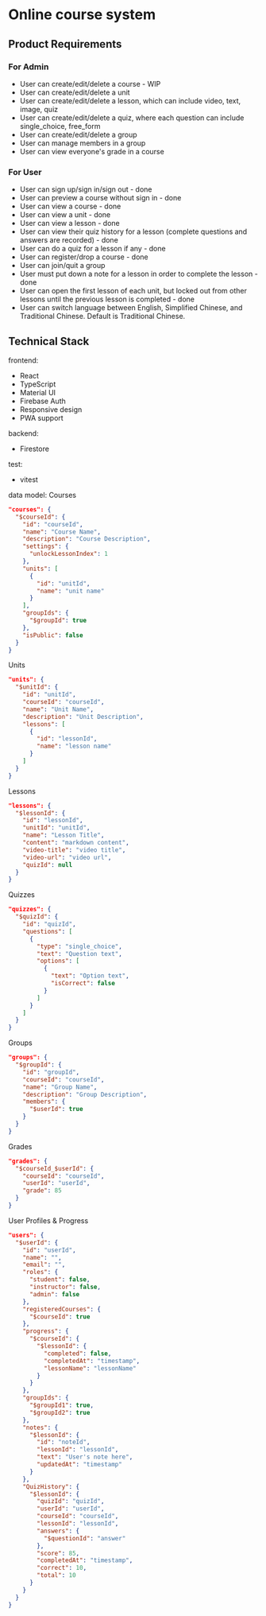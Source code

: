 # Online course system

## Product Requirements
### For Admin
- User can create/edit/delete a course - WIP
- User can create/edit/delete a unit
- User can create/edit/delete a lesson, which can include video, text, image, quiz
- User can create/edit/delete a quiz, where each question can include single_choice, free_form
- User can create/edit/delete a group
- User can manage members in a group
- User can view everyone's grade in a course

### For User
- User can sign up/sign in/sign out - done
- User can preview a course without sign in - done
- User can view a course - done
- User can view a unit - done
- User can view a lesson - done
- User can view their quiz history for a lesson (complete questions and answers are recorded) - done
- User can do a quiz for a lesson if any - done
- User can register/drop a course - done
- User can join/quit a group
- User must put down a note for a lesson in order to complete the lesson - done
- User can open the first lesson of each unit, but locked out from other lessons until the previous lesson is completed - done
- User can switch language between English, Simplified Chinese, and Traditional Chinese. Default is Traditional Chinese.

## Technical Stack

frontend:
  - React
  - TypeScript
  - Material UI
  - Firebase Auth
  - Responsive design
  - PWA support

backend:
  - Firestore

test:
  - vitest

data model:
Courses
```json
"courses": {
  "$courseId": {
    "id": "courseId",
    "name": "Course Name",
    "description": "Course Description",
    "settings": {
      "unlockLessonIndex": 1
    },
    "units": [
      {
        "id": "unitId",
        "name": "unit name"
      }
    ],
    "groupIds": {
      "$groupId": true
    },
    "isPublic": false
  }
}
```
Units
```json
"units": {
  "$unitId": {
    "id": "unitId",
    "courseId": "courseId",
    "name": "Unit Name",
    "description": "Unit Description",
    "lessons": [
      {
        "id": "lessonId",
        "name": "lesson name"
      }
    ]
  }
}
```

Lessons
```json
"lessons": {
  "$lessonId": {
    "id": "lessonId",
    "unitId": "unitId",
    "name": "Lesson Title",
    "content": "markdown content",
    "video-title": "video title",
    "video-url": "video url",
    "quizId": null
  }
}
```
Quizzes
```json
"quizzes": {
  "$quizId": {
    "id": "quizId",
    "questions": [
      {
        "type": "single_choice",
        "text": "Question text",
        "options": [
          {
            "text": "Option text",
            "isCorrect": false
          }
        ]
      }
    ]
  }
}
```

Groups
```json
"groups": {
  "$groupId": {
    "id": "groupId",
    "courseId": "courseId",
    "name": "Group Name",
    "description": "Group Description",
    "members": {
      "$userId": true
    }
  }
}
```

Grades
```json
"grades": {
  "$courseId_$userId": {
    "courseId": "courseId",
    "userId": "userId",
    "grade": 85
  }
}
```

User Profiles & Progress
```json
"users": {
  "$userId": {
    "id": "userId",
    "name": "",
    "email": "",
    "roles": {
      "student": false,
      "instructor": false,
      "admin": false
    },
    "registeredCourses": {
      "$courseId": true
    },
    "progress": {
      "$courseId": {
        "$lessonId": {
          "completed": false,
          "completedAt": "timestamp",
          "lessonName": "lessonName"
        }
      }
    },
    "groupIds": {
      "$groupId1": true,
      "$groupId2": true
    },
    "notes": {
      "$lessonId": {
        "id": "noteId",
        "lessonId": "lessonId",
        "text": "User's note here",
        "updatedAt": "timestamp"
      }
    },
    "QuizHistory": {
      "$lessonId": {
        "quizId": "quizId",
        "userId": "userId",
        "courseId": "courseId",
        "lessonId": "lessonId",
        "answers": {
          "$questionId": "answer"
        },
        "score": 85,
        "completedAt": "timestamp",
        "correct": 10,
        "total": 10
      }
    }
  }
}
```